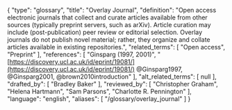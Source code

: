 {
    "type": "glossary",
    "title": "Overlay Journal",
    "definition": "Open access electronic journals that collect and curate articles available from other sources (typically preprint servers, such as arXiv). Article curation may include (post-publication) peer review or editorial selection. Overlay journals do not publish novel material; rather, they organize and collate articles available in existing repositories.",
    "related_terms": [
        "Open access",
        "Preprint"
    ],
    "references": [
        "Ginsparg (1997, 2001)",
        "[https://discovery.ucl.ac.uk/id/eprint/19081/](https://discovery.ucl.ac.uk/id/eprint/19081/) @Ginsparg1997, @Ginsparg2001, @brown2010introduction"
    ],
    "alt_related_terms": [
        null
    ],
    "drafted_by": [
        "Bradley Baker"
    ],
    "reviewed_by": [
        "Christopher Graham",
        "Helena Hartmann",
        "Sam Parsons",
        "Charlotte R. Pennington"
    ],
    "language": "english",
    "aliases": [
        "/glossary/overlay_journal"
    ]
}
